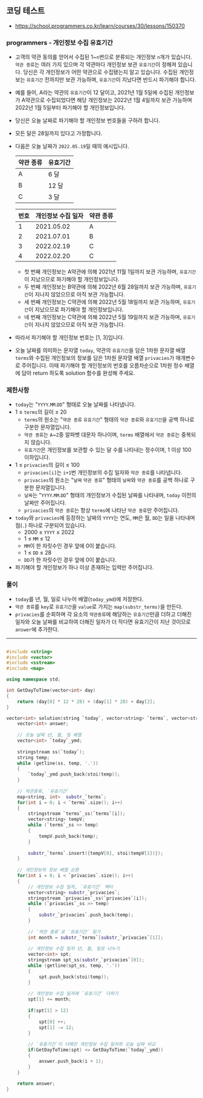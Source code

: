 ## 코딩 테스트
- https://school.programmers.co.kr/learn/courses/30/lessons/150370

### programmers - 개인정보 수집 유효기간

- 고객의 약관 동의를 얻어서 수집된 1~`n`번으로 분류되는 개인정보 `n`개가 있습니다. `약관 종류`는 여러 가지 있으며 각 약관마다 개인정보 보관 `유효기간`이 정해져 있습니다. 당신은 각 개인정보가 어떤 약관으로 수집됐는지 알고 있습니다. 수집된 개인정보는 `유효기간` 전까지만 보관 가능하며, `유효기간`이 지났다면 반드시 파기해야 합니다.

- 예를 들어, A라는 약관의 `유효기간`이 12 달이고, 2021년 1월 5일에 수집된 개인정보가 A약관으로 수집되었다면 해당 개인정보는 2022년 1월 4일까지 보관 가능하며 2022년 1월 5일부터 파기해야 할 개인정보입니다.
- 당신은 오늘 날짜로 파기해야 할 개인정보 번호들을 구하려 합니다.

- 모든 달은 28일까지 있다고 가정합니다.

- 다음은 오늘 날짜가 `2022.05.19`일 때의 예시입니다.

  |약관 종류|유효기간|
  |-|-|
  |A|6 달|
  |B|12 달|
  |C|3 달|
  
  |번호|개인정보 수집 일자|약관 종류|
  |-|-|-|
  |1|2021.05.02|A|
  |2|2021.07.01|B|
  |3|2022.02.19|C|
  |4|2022.02.20|C|

  - 첫 번째 개인정보는 A약관에 의해 2021년 11월 1일까지 보관 가능하며, `유효기간`이 지났으므로 파기해야 할 개인정보입니다.
  - 두 번째 개인정보는 B약관에 의해 2022년 6월 28일까지 보관 가능하며, `유효기간`이 지나지 않았으므로 아직 보관 가능합니다.
  - 세 번째 개인정보는 C약관에 의해 2022년 5월 18일까지 보관 가능하며, `유효기간`이 지났으므로 파기해야 할 개인정보입니다.
  - 네 번째 개인정보는 C약관에 의해 2022년 5월 19일까지 보관 가능하며, `유효기간`이 지나지 않았으므로 아직 보관 가능합니다.

- 따라서 파기해야 할 개인정보 번호는 [1, 3]입니다.

- 오늘 날짜를 의미하는 문자열 `today`, 약관의 `유효기간`을 담은 1차원 문자열 배열 `terms`와 수집된 개인정보의 정보를 담은 1차원 문자열 배열 `privacies`가 매개변수로 주어집니다. 이때 파기해야 할 개인정보의 번호를 오름차순으로 1차원 정수 배열에 담아 return 하도록 solution 함수를 완성해 주세요.


### 제한사항
- `today`는 "`YYYY`.`MM`.`DD`" 형태로 오늘 날짜를 나타냅니다.
- 1 ≤ `terms`의 길이 ≤ 20
  - `terms`의 원소는 "`약관 종류` `유효기간`" 형태의 `약관 종류`와 `유효기간`을 공백 하나로 구분한 문자열입니다.
  - `약관 종류`는 `A`~`Z`중 알파벳 대문자 하나이며, `terms` 배열에서 `약관 종류`는 중복되지 않습니다.
  - `유효기간`은 개인정보를 보관할 수 있는 달 수를 나타내는 정수이며, 1 이상 100 이하입니다.
- 1 ≤ `privacies`의 길이 ≤ 100
  - `privacies[i]`는 `i+1`번 개인정보의 수집 일자와 `약관 종류`를 나타냅니다.
  - `privacies`의 원소는 "`날짜` `약관 종류`" 형태의 `날짜`와 `약관 종류`를 공백 하나로 구분한 문자열입니다.
  - `날짜`는 "`YYYY`.`MM`.`DD`" 형태의 개인정보가 수집된 날짜를 나타내며, `today` 이전의 날짜만 주어집니다.
  - `privacies`의 `약관 종류`는 항상 `terms`에 나타난 `약관 종류`만 주어집니다.
- `today`와 `privacies`에 등장하는 날짜의 `YYYY`는 연도, `MM`은 월, `DD`는 일을 나타내며 점(`.`) 하나로 구분되어 있습니다.
  - 2000 ≤ `YYYY` ≤ 2022
  - 1 ≤ `MM` ≤ 12
  - `MM`이 한 자릿수인 경우 앞에 0이 붙습니다.
  - 1 ≤ `DD` ≤ 28
  - `DD`가 한 자릿수인 경우 앞에 0이 붙습니다.
- 파기해야 할 개인정보가 하나 이상 존재하는 입력만 주어집니다.

### 풀이
- `today`를 년, 월, 일로 나누어 배열(`today_ymd`)에 저장한다.
- `약관 종류`를 `key`로 `유효기간`을 `value`로 가지는 `map(substr_terms)`을 만든다.
- `privacies`를 순회하며 각 요소의 `약관종류`에 해당하는 `유효기간`만큼 더하고 더해진 일자와 오늘 날짜를 비교하여 더해진 일자가 더 작다면 유효기간이 지난 것이므로 `answer`에 추가한다.

***
```c++

#include <string>
#include <vector>
#include <sstream>
#include <map>

using namespace std;

int GetDayToTime(vector<int> day)
{
    return (day[0] * 12 * 28) + (day[1] * 28) + day[2];
}

vector<int> solution(string `today`, vector<string> `terms`, vector<string> `privacies`) {
    vector<int> answer;
    
    // 오늘 날짜 년, 월, 일 배열
    vector<int> `today`_ymd;
    
    stringstream ss(`today`);
    string temp;
    while (getline(ss, temp, '.'))
    {
        `today`_ymd.push_back(stoi(temp));
    }
    
    // 약관종류, `유효기간`
    map<string, int>  substr_`terms`;
    for(int i = 0; i < `terms`.size(); i++)
    {
        stringstream `terms`_ss(`terms`[i]);
        vector<string> tempV;
        while (`terms`_ss >> temp)
        {
            tempV.push_back(temp);
        }
        
        substr_`terms`.insert({tempV[0], stoi(tempV[1])});
    }
    
    // 개인정보의 정보 배열 순환
    for(int i = 0; i < `privacies`.size(); i++)
    {
        // 개인정보 수집 일자, `유효기간` 벡터
        vector<string> substr_`privacies`;
        stringstream `privacies`_ss(`privacies`[i]);
        while (`privacies`_ss >> temp)
        {
            substr_`privacies`.push_back(temp);
        }
        
        // `약관 종류`로 `유효기간` 찾기
        int month = substr_`terms`[substr_`privacies`[1]];
        
        // 개인정보 수집 일자 년, 월, 일로 나누기
        vector<int> spt;
        stringstream spt_ss(substr_`privacies`[0]);
        while (getline(spt_ss, temp, '.'))
        {
            spt.push_back(stoi(temp));
        }
        
        // 개인정보 수집 일자에 `유효기간` 더하기
        spt[1] += month;
        
        if(spt[1] > 12)
        {
            spt[0] ++;
            spt[1] -= 12;
        }
        
        // `유효기간`이 더해진 개인정보 수집 일자와 오늘 날짜 비교
        if(GetDayToTime(spt) <= GetDayToTime(`today`_ymd))
        {
            answer.push_back(i + 1);
        }
    }
    
    return answer;
}

```
